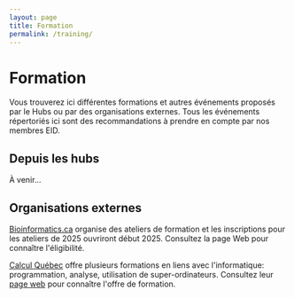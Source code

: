 ```yaml
---
layout: page
title: Formation
permalink: /training/
---
```


# Formation
Vous trouverez ici différentes formations et autres événements proposés par le Hubs ou par des organisations externes. Tous les événements répertoriés ici sont des recommandations à prendre en compte par nos membres EID.

## Depuis les hubs
À venir...

## Organisations externes
[Bioinformatics.ca](https://bioinformatics.ca/workshops/current-workshops/) organise des ateliers de formation et les inscriptions pour les ateliers de 2025 ouvriront début 2025. Consultez la page Web pour connaître l'éligibilité.

[Calcul Québec](https://www.calculquebec.ca/) offre plusieurs formations en liens avec l'informatique: programmation, analyse, utilisation de super-ordinateurs. Consultez leur [page web](https://www.calculquebec.ca/services-aux-chercheurs/formation/) pour connaître l'offre de formation.